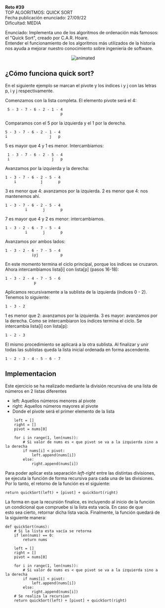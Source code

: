 **Reto #39**  
TOP ALGORITMOS: QUICK SORT  
Fecha publicación enunciado: 27/09/22  
Dificultad: MEDIA  

Enunciado: Implementa uno de los algoritmos de ordenación más famosos: el "Quick Sort",  creado por C.A.R. Hoare.  
Entender el funcionamiento de los algoritmos más utilizados de la historia nos ayuda a  mejorar nuestro conocimiento sobre ingeniería de software.  

<p align="center">
<img src="https://upload.wikimedia.org/wikipedia/commons/6/6a/Sorting_quicksort_anim.gif" alt="animated" />
</p>

## ¿Cómo funciona quick sort?
En el siguiente ejemplo se marcan el pivote y los índices i y j con las letras p, i y j respectivamente.  

Comenzamos con la lista completa. El elemento pivote será el 4:  
```
 5 - 3 - 7 - 6 - 2 - 1 - 4  
                         p
``` 
Comparamos con el 5 por la izquierda y el 1 por la derecha.    
 ```
 5 - 3 - 7 - 6 - 2 - 1 - 4   
 i                   j   p  
 ```
5 es mayor que 4 y 1 es menor. Intercambiamos:  
```
 1 - 3 - 7 - 6 - 2 - 5 - 4  
 i                   j   p   
 ```
Avanzamos por la izquierda y la derecha:  
 ```
 1 - 3 - 7 - 6 - 2 - 5 - 4  
     i           j       p   
```
3 es menor que 4: avanzamos por la izquierda. 2 es menor que 4: nos mantenemos ahí.  
```
1 - 3 - 7 - 6 - 2 - 5 - 4  
         i       j       p   
```
7 es mayor que 4 y 2 es menor: intercambiamos.  
```
1 - 3 - 2 - 6 - 7 - 5 - 4  
         i       j       p   
```
Avanzamos por ambos lados:
```
1 - 3 - 2 - 6 - 7 - 5 - 4
            iyj          p 
```
En este momento termina el ciclo principal, porque los índices se cruzaron. Ahora intercambiamos lista[i] con lista[p] (pasos 16-18):
```
1 - 3 - 2 - 4 - 7 - 5 - 6
             p 
```
Aplicamos recursivamente a la sublista de la izquierda (índices 0 - 2). Tenemos lo siguiente:
```
1 - 3 - 2 
```
1 es menor que 2: avanzamos por la izquierda. 3 es mayor: avanzamos por la derecha. Como se intercambiaron los índices termina el ciclo. Se intercambia lista[i] con lista[p]:
```
1 - 2 - 3 
```
El mismo procedimiento se aplicará a la otra sublista. Al finalizar y unir todas las sublistas queda la lista inicial ordenada en forma ascendente.
```
1 - 2 - 3 - 4 - 5 - 6 - 7
```

## Implementacion  

Este ejercicio se ha realizado mediante la división recursiva de una lista de números en 2 listas diferentes  
- left: Aquellos números menores al pivote  
- right: Aquellos números mayores al pivote
- Donde el pivote será el primer elemento de la lista  

```
    left = []
    right = []
    pivot = nums[0]
    
    for i in range(1, len(nums)):
        # Si valor de nums es < que pivot se va a la izquierda sino a la derecha
        if nums[i] < pivot:
            left.append(nums[i])
        else:
            right.append(nums[i])
```
Para poder aplicar esta separación *left-right* entre las distintas divisiones, se ejecuta la función de forma recursiva para cada una de las divisiones.  
Por lo tanto, el retorno de la función es el siguiente:

```
return quickSort(left) + [pivot] + quickSort(right)
```
La forma en que la recursión finalice, es incluyendo al inicio de la función un condicional que compruebe si la lista esta vacía. En caso de que   
esto sea cierto, retornar dicha lista vacía. Finalmente, la función quedará de la siguiente manera:

```
def quickSort(nums):
    # Si la lista esta vacía se retorna
    if len(nums) == 0:
        return nums

    left = []
    right = []
    pivot = nums[0]
    
    for i in range(1, len(nums)):
        # Si valor de nums es < que pivot se va a la izquierda sino a la derecha
        if nums[i] < pivot:
            left.append(nums[i])
        else:
            right.append(nums[i])
    # Se realiza la recursion
    return quickSort(left) + [pivot] + quickSort(right)
```





